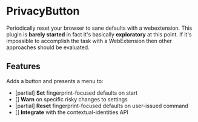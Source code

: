 PrivacyButton
=============

Periodically reset your browser to sane defaults with a webextension. This
plugin is **barely started** in fact it's basically **exploratory** at this
point. If it's impossible to accomplish the task with a WebExtension then
other approaches should be evaluated.

Features
--------

Adds a button and presents a menu to:

  * [partial] **Set** fingerprint-focused defaults on start
  * [] **Warn** on specific risky changes to settings
  * [partial] **Reset** fingerprint-focused defaults on user-issued command
  * [] **Integrate** with the contextual-identities API
